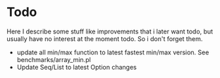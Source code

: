 # Todo

Here I describe some stuff like improvements that i later want todo, but usually have
no interest at the moment todo. So i don't forget them.

* update all min/max function to latest fastest min/max version. See benchmarks/array_min.pl
* Update Seq/List to latest Option changes
